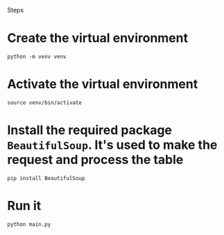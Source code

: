 Steps

# Create the virtual environment

```python -m venv venv```

# Activate the virtual environment

```source venv/bin/activate```

# Install the required package `BeautifulSoup`. It's used to make the request and process the table

```pip install BeautifulSoup```

# Run it

```python main.py```